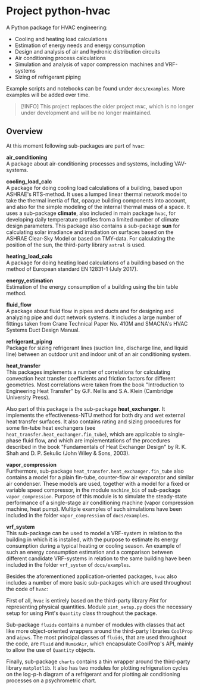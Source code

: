# Project python-hvac

A Python package for HVAC engineering:
- Cooling and heating load calculations
- Estimation of energy needs and energy consumption
- Design and analysis of air and hydronic distribution circuits
- Air conditioning process calculations
- Simulation and analysis of vapor compression machines and VRF-systems
- Sizing of refrigerant piping

Example scripts and notebooks can be found under `docs/examples`. More examples
will be added over time.

> [!INFO]
> This project replaces the older project `HVAC`, which is no longer under 
> development and will be no longer maintained.

## Overview
At this moment following sub-packages are part of `hvac`:

**air_conditioning**<br>
A package about air-conditioning processes and systems, including VAV-systems.

**cooling_load_calc**<br>
A package for doing cooling load calculations of a building, based upon ASHRAE's
RTS-method. It uses a lumped linear thermal network model to take the thermal 
inertia of flat, opaque building components into account, and also for the simple
modeling of the internal thermal mass of a space. It uses a sub-package
**climate**, also included in main package `hvac`, for developing daily 
temperature profiles from a limited number of climate design parameters. This 
package also contains a sub-package **sun** for calculating solar irradiance and
irradiation on surfaces based on the ASHRAE Clear-Sky Model or based on TMY-data.
For calculating the position of the sun, the third-party library `astral` is 
used.

**heating_load_calc**<br>
A package for doing heating load calculations of a building based on the method 
of European standard EN 12831-1 (July 2017).

**energy_estimation**<br>
Estimation of the energy consumption of a building using the bin table method.

**fluid_flow**<br>
A package about fluid flow in pipes and ducts and for designing and analyzing 
pipe and duct network systems. It includes a large number of fittings taken 
from Crane Technical Paper No. 410M and SMACNA's HVAC Systems Duct Design Manual.

**refrigerant_piping**<br>
Package for sizing refrigerant lines (suction line, discharge line, and liquid
line) between an outdoor unit and indoor unit of an air conditioning system.

**heat_transfer**<br>
This packages implements a number of correlations for calculating convection
heat transfer coefficients and friction factors for different geometries. Most 
correlations were taken from the book "Introduction to Engineering Heat Transfer" 
by G.F. Nellis and S.A. Klein (Cambridge University Press).

Also part of this package is the sub-package **heat_exchanger**. It implements
the effectiveness-NTU method for both dry and wet external heat transfer 
surfaces. It also contains rating and sizing procedures for some 
fin-tube heat exchangers (see `heat_transfer.heat_exchanger.fin_tube`), which 
are applicable to single-phase fluid flow, and which are implementations of 
the procedures described in the book "Fundamentals of Heat Exchanger Design" by 
R. K. Shah and D. P. Sekulic (John Wiley & Sons, 2003).

**vapor_compression**<br>
Furthermore, sub-package `heat_transfer.heat_exchanger.fin_tube` also contains 
a model for a plain fin-tube, counter-flow air evaporator and similar air 
condenser. These models are used, together with a model for a fixed or variable 
speed compressor, in the module `machine_bis` of sub-package `vapor_compression`. 
Purpose of this module is to simulate the steady-state performance of a 
single-stage air conditioning machine (vapor compression machine, heat pump). 
Multiple examples of such simulations have been included in the folder 
`vapor_compression` of `docs/examples`.

**vrf_system**<br>
This sub-package can be used to model a VRF-system in relation to the building
in which it is installed, with the purpose to estimate its energy consumption
during a typical heating or cooling season. An example of such an energy 
consumption estimation and a comparison between different candidate VRF-systems 
in relation to the same building have been included in the folder `vrf_system` 
of `docs/examples`.

Besides the aforementioned application-oriented packages, `hvac` also includes a 
number of more basic sub-packages which are used throughout the code of `hvac`:

First of all, `hvac` is entirely based on the third-party library *Pint* for
representing physical quantities. Module `pint_setup.py` does the necessary
setup for using Pint's `Quantity` class throughout the package.

Sub-package `fluids` contains a number of modules with classes that act like more
object-oriented wrappers around the third-party libraries `CoolProp` and `aipws`. 
The most principal classes of `fluids`, that are used throughout the code, are 
`Fluid` and `HumidAir`, which encapsulate CoolProp's API, mainly to allow the 
use of `Quantity` objects.

Finally, sub-package `charts` contains a thin wrapper around the third-party 
library `matplotlib`. It also has two modules for plotting refrigeration cycles 
on the log-p-h diagram of a refrigerant and for plotting air conditioning 
processes on a psychrometric chart.
